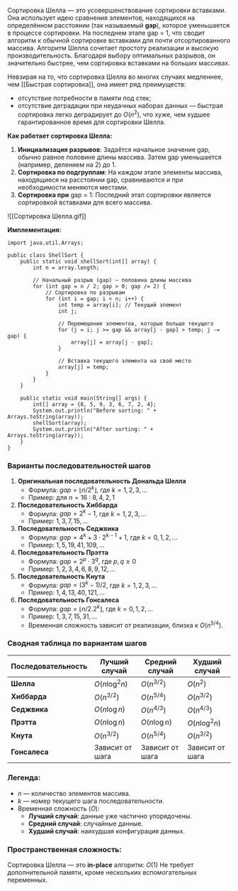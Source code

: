 Сортировка Шелла — это усовершенствование сортировки вставками. Она использует идею сравнения элементов, находящихся на определённом расстоянии (так называемый **gap**), которое уменьшается в процессе сортировки. На последнем этапе gap = 1, что сводит алгоритм к обычной сортировке вставками для почти отсортированного массива.
Алгоритм Шелла сочетает простоту реализации и высокую производительность.
Благодаря выбору оптимальных разрывов, он значительно быстрее, чем сортировка вставками на больших массивах.

Невзирая на то, что сортировка Шелла во многих случаях медленнее, чем [[Быстрая сортировка]], она имеет ряд преимуществ:

- отсутствие потребности в памяти под стек;
- отсутствие деградации при неудачных наборах данных — быстрая сортировка легко деградирует до $O(n^2)$, что хуже, чем худшее гарантированное время для сортировки Шелла.

**Как работает сортировка Шелла:**
1. **Инициализация разрывов**: Задаётся начальное значение gap, обычно равное половине длины массива. Затем gap уменьшается (например, делением на 2) до 1.
2. **Сортировка по подгруппам**: На каждом этапе элементы массива, находящиеся на расстоянии gap, сравниваются и при необходимости меняются местами.
3. **Сортировка при** gap = 1: Последний этап сортировки является сортировкой вставками для всего массива.


![[Сортировка Шелла.gif]]

**Имплементация:**

```
import java.util.Arrays;

public class ShellSort {
    public static void shellSort(int[] array) {
        int n = array.length;
		
        // Начальный разрыв (gap) — половина длины массива
        for (int gap = n / 2; gap > 0; gap /= 2) {
            // Сортировка по разрывам
            for (int i = gap; i < n; i++) {
                int temp = array[i]; // Текущий элемент
                int j;
				
                // Перемещение элементов, которые больше текущего
                for (j = i; j >= gap && array[j - gap] > temp; j -= gap) {
                    array[j] = array[j - gap];
                }
				
                // Вставка текущего элемента на своё место
                array[j] = temp;
            }
        }
    }
	
    public static void main(String[] args) {
        int[] array = {8, 5, 9, 3, 6, 7, 2, 4};
        System.out.println("Before sorting: " + Arrays.toString(array));
        shellSort(array);
        System.out.println("After sorting: " + Arrays.toString(array));
    }
}
```



### Варианты последовательностей шагов

1. **Оригинальная последовательность Дональда Шелла**
	- Формула: $gap = \lfloor n / 2^k \rfloor$, где $k = 1, 2, 3, \dots$
	- Пример: для $n = 16$ : $8, 4, 2, 1$
2. **Последовательность Хиббарда**
	- Формула: $gap = 2^k - 1$, где $k = 1, 2, 3, \dots$
	- Пример: $1, 3, 7, 15, \dots$
3. **Последовательность Седжвика**
	- Формула: $gap = 4^k + 3 \cdot 2^{k-1} + 1$, где $k = 0, 1, 2, \dots$
	- Пример: $1, 5, 19, 41, 109, \dots$
4. **Последовательность Прэтта**
	- Формула: $gap = 2^p \cdot 3^q$, где $p, q \geq 0$
	- Пример: $1, 2, 3, 4, 6, 8, 9, 12, \dots$
5. **Последовательность Кнута**
	- Формула: $gap = (3^k - 1) / 2$, где $k = 1, 2, 3, \dots$
	- Пример: $1, 4, 13, 40, 121, \dots$
6. **Последовательность Гонсалеса**
	- Формула: $gap = \lfloor n / 2.2^k \rfloor$, где $k = 0, 1, 2, \dots$
	- Пример: $1, 3, 7, 15, 31, \dots$
	- Временная сложность зависит от реализации, близка к $O(n^{5/4})$.

### Сводная таблица по вариантам шагов

| Последовательность | Лучший случай   | Средний случай  | Худший случай   |
| ------------------ | --------------- | --------------- | --------------- |
| **Шелла**          | $O(n \log^2 n)$ | $O(n^{3/2})$    | $O(n^2)$        |
| **Хиббарда**       | $O(n^{3/2})$    | $O(n^{5/4})$    | $O(n^{3/2})$    |
| **Седжвика**       | $O(n \log n)$   | $O(n^{4/3})$    | $O(n^{4/3})$    |
| **Прэтта**         | $O(n \log n)$   | $O(n \log n)$   | $O(n \log^2 n)$ |
| **Кнута**          | $O(n^{3/2})$    | $O(n^{5/4})$    | $O(n^{3/2})$    |
| **Гонсалеса**      | Зависит от шага | Зависит от шага | Зависит от шага |
### Легенда:
- $n$ — количество элементов массива.
- $k$ — номер текущего шага последовательности.
- Временная сложность ($O$):
  - **Лучший случай**: данные уже частично упорядочены.
  - **Средний случай**: случайные данные.
  - **Худший случай**: наихудшая конфигурация данных.


### Пространственная сложность:

Сортировка Шелла — это **in-place** алгоритм: $O(1)$
Не требует дополнительной памяти, кроме нескольких вспомогательных переменных.
